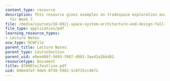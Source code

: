 ```yaml
---
content_type: resource
description: This resource gives examples on tradespace exploration and gives outline
  for Week 7.
file: /media/courses/16-892j-space-system-architecture-and-design-fall-2004/b96e47af9de58f3859825c8735cc46f1_07000lec7outline.pdf
file_type: application/pdf
learning_resource_types:
- Lecture Notes
ocw_type: OCWFile
parent_title: Lecture Notes
parent_type: CourseSection
parent_uid: e0eed86f-5693-f887-d901-3ae41a2bb482
resourcetype: Document
title: 07000lec7outline.pdf
uid: b96e47af-9de5-8f38-5982-5c8735cc46f1
---
```

